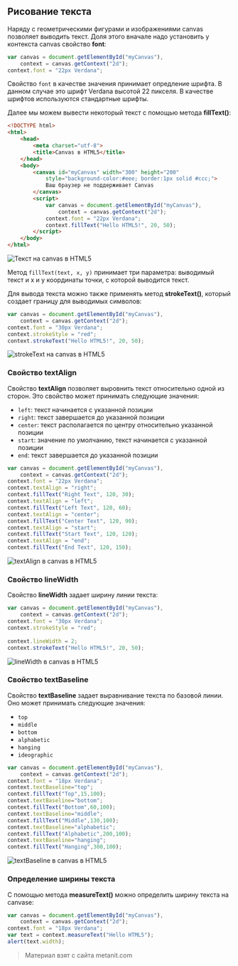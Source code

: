 ## Рисование текста

Наряду с геометрическими фигурами и изображениями canvas позволяет выводить текст. Доля этого вначале надо установить у контекста canvas свойство **font**:

```js
var canvas = document.getElementById("myCanvas"), 
    context = canvas.getContext("2d");
context.font = "22px Verdana";
```

Свойство `font` в качестве значения принимает опредление шрифта. В данном случае это шрифт Verdana высотой 22 пикселя. В качестве шрифтов используются стандартные шрифты.

Далее мы можем вывести некоторый текст с помощью метода **fillText()**:

```html
<!DOCTYPE html>
<html>
    <head>
        <meta charset="utf-8">
        <title>Canvas в HTML5</title>
    </head>
    <body>
        <canvas id="myCanvas" width="300" height="200" 
            style="background-color:#eee; border:1px solid #ccc;">
            Ваш браузер не поддерживает Canvas
        </canvas>
        <script>
            var canvas = document.getElementById("myCanvas"), 
                context = canvas.getContext("2d");
            context.font = "22px Verdana";
            context.fillText("Hello HTML5!", 20, 50);
        </script>
    </body>
</html>
```

![Текст на canvas в HTML5](https://metanit.com/web/html5/pics/6.8.png)

Метод `fillText(text, x, y)` принимает три параметра: выводимый текст и x и y координаты точки, с которой выводится текст.

Для вывода текста можно также применять метод **strokeText()**, который создает границу для выводимых символов:

```js
var canvas = document.getElementById("myCanvas"), 
    context = canvas.getContext("2d");
context.font = "30px Verdana";
context.strokeStyle = "red";
context.strokeText("Hello HTML5!", 20, 50);
```

![strokeText на canvas в HTML5](https://metanit.com/web/html5/pics/6.10.png)

### Свойство textAlign

Свойство **textAlign** позволяет выровнить текст относительно одной из сторон. Это свойство может принимать следующие значения:
- `left`: текст начинается с указанной позиции
- `right`: текст завершается до указанной позиции
- `center`: текст располагается по центру относительно указанной позиции
- `start`: значение по умолчанию, текст начинается с указанной позиции
- `end`: текст завершается до указанной позиции

```js
var canvas = document.getElementById("myCanvas"), 
    context = canvas.getContext("2d");
context.font = "22px Verdana";
context.textAlign = "right";
context.fillText("Right Text", 120, 30);
context.textAlign = "left";
context.fillText("Left Text", 120, 60);
context.textAlign = "center";
context.fillText("Center Text", 120, 90);
context.textAlign = "start";
context.fillText("Start Text", 120, 120);
context.textAlign = "end";
context.fillText("End Text", 120, 150);
```

![textAlign в canvas в HTML5](https://metanit.com/web/html5/pics/6.9.png)

### Свойство lineWidth

Свойство **lineWidth** задает ширину линии текста:

```js
var canvas = document.getElementById("myCanvas"), 
    context = canvas.getContext("2d");
context.font = "30px Verdana";
context.strokeStyle = "red";
            
context.lineWidth = 2;
context.strokeText("Hello HTML5!", 20, 50);
```

![lineWidth в canvas в HTML5](https://metanit.com/web/html5/pics/6.11.png)

### Свойство textBaseline

Свойство **textBaseline** задает выравнивание текста по базовой линии. Оно может принимать следующие значения:
- `top`
- `middle`
- `bottom`
- `alphabetic`
- `hanging`
- `ideographic`

```js
var canvas = document.getElementById("myCanvas"), 
    context = canvas.getContext("2d");
context.font = "18px Verdana";
context.textBaseline="top";
context.fillText("Top",15,100);
context.textBaseline="bottom";
context.fillText("Bottom",60,100);
context.textBaseline="middle";
context.fillText("Middle",130,100);
context.textBaseline="alphabetic";
context.fillText("Alphabetic",200,100);
context.textBaseline="hanging";
context.fillText("Hanging",300,100);
```

![textBaseline в canvas в HTML5](https://metanit.com/web/html5/pics/6.12.png)

### Определение ширины текста

С помощью метода **measureText()** можно определить ширину текста на canvase:

```js
var canvas = document.getElementById("myCanvas"), 
    context = canvas.getContext("2d");
context.font = "18px Verdana";
var text = context.measureText("Hello HTML5");
alert(text.width);
```


> Материал взят с сайта metanit.com